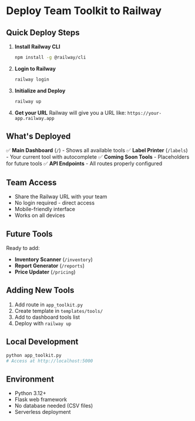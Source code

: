 # Deploy Team Toolkit to Railway

## Quick Deploy Steps

1. **Install Railway CLI**
   ```bash
   npm install -g @railway/cli
   ```

2. **Login to Railway**
   ```bash
   railway login
   ```

3. **Initialize and Deploy**
   ```bash
   railway up
   ```

4. **Get your URL**
   Railway will give you a URL like: `https://your-app.railway.app`

## What's Deployed

✅ **Main Dashboard** (`/`) - Shows all available tools
✅ **Label Printer** (`/labels`) - Your current tool with autocomplete
✅ **Coming Soon Tools** - Placeholders for future tools
✅ **API Endpoints** - All routes properly configured

## Team Access

- Share the Railway URL with your team
- No login required - direct access
- Mobile-friendly interface
- Works on all devices

## Future Tools

Ready to add:
- **Inventory Scanner** (`/inventory`)
- **Report Generator** (`/reports`)  
- **Price Updater** (`/pricing`)

## Adding New Tools

1. Add route in `app_toolkit.py`
2. Create template in `templates/tools/`
3. Add to dashboard tools list
4. Deploy with `railway up`

## Local Development

```bash
python app_toolkit.py
# Access at http://localhost:5000
```

## Environment

- Python 3.12+
- Flask web framework
- No database needed (CSV files)
- Serverless deployment